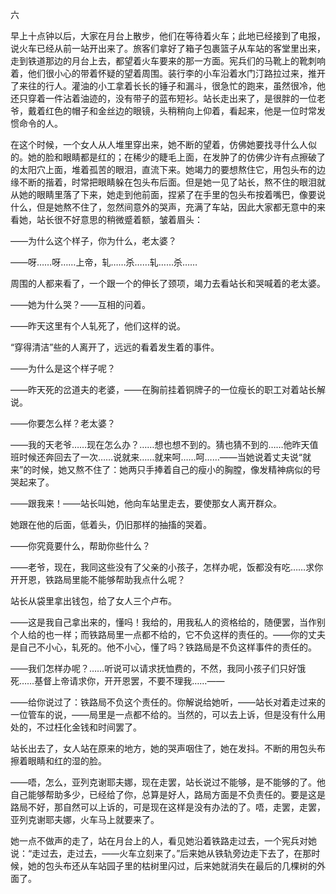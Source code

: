 六

  

早上十点钟以后，大家在月台上散步，他们在等待着火车；此地已经接到了电报，说火车已经从前一站开出来了。旅客们拿好了箱子包裹篮子从车站的客堂里出来，走到铁道那边的月台上去，都望着火车要来的那一方面。宪兵们的马靴上的靴刺响着，他们很小心的带着怀疑的望着周围。装行李的小车沿着水门汀路拉过来，推开了来往的行人。灌油的小工拿着长长的锤子和漏斗，很急忙的跑来，虽然很冷，他还只穿着一件沾着油迹的，没有带子的蓝布短衫。站长走出来了，是很胖的一位老爷，戴着红色的帽子和金丝边的眼镜，头稍稍向上仰着，看起来，他是一位时常发惯命令的人。

在这个时候，一个女人从人堆里穿出来，她不断的望着，仿佛她要找寻什么人似的。她的脸和眼睛都是红的；在稀少的睫毛上面，在发肿了的仿佛少许有点擦破了的太阳穴上面，堆着孤苦的眼泪，直流下来。她竭力的要想熬住它，用包头布的边缘不断的揩着，时常把眼睛躲在包头布后面。但是她一见了站长，熬不住的眼泪就从她的眼睛里落了下来，她走到他前面，捏紧了在手里的包头布按着嘴巴，像要说什么，但是她熬不住了，忽然间意外的哭声，充满了车站，因此大家都无意中的来看她，站长很不好意思的稍微蹙着额，皱着眉头：

——为什么这个样子，你为什么，老太婆？

——呀……呀……上帝，轧……杀……轧……杀……

周围的人都来看了，一个跟一个的伸长了颈项，竭力去看站长和哭喊着的老太婆。

——她为什么哭？——互相的问着。

——昨天这里有个人轧死了，他们这样的说。

“穿得清洁”些的人离开了，远远的看着发生着的事件。

——为什么是这个样子呢？

——昨天死的岔道夫的老婆，——在胸前挂着铜牌子的一位瘦长的职工对着站长解说。

——你要怎么样？老太婆？

——我的天老爷……现在怎么办？……想也想不到的。猜也猜不到的……他昨天值班时候还奔回去了一次……说就来……就来呵……呵……——当她说着丈夫说“就来”的时候，她又熬不住了：她两只手捧着自己的瘦小的胸膛，像发精神病似的号哭起来了。

——跟我来！——站长叫她，他向车站里走去，要使那女人离开群众。

她跟在他的后面，低着头，仍旧那样的抽搐的哭着。

——你究竟要什么，帮助你些什么？

——老爷，现在，我同这些没有了父亲的小孩子，怎样办呢，饭都没有吃……求你开开恩，铁路局里能不能够帮助我点什么呢？

站长从袋里拿出钱包，给了女人三个卢布。

——这是我自己拿出来的，懂吗！我给的，用我私人的资格给的，随便罢，当作别个人给的也一样；而铁路局里一点都不给的，它不负这样的责任的。——你的丈夫是自己不小心，轧死的。他不小心，懂了吗？铁路局是不负这样事件的责任的。

——我们怎样办呢？……听说可以请求抚恤费的，不然，我同小孩子们只好饿死……基督上帝请求你，开开恩罢，不要不理我……——

——给你说过了：铁路局不负这个责任的。你解说给她听，——站长对着走过来的一位管车的说，——局里是一点都不给的。当然的，可以去上诉，但是没有什么用处的，不过枉化金钱和时间罢了。

站长出去了，女人站在原来的地方，她的哭声咽住了，她在发抖。不断的用包头布擦着眼睛和红的湿的脸。

——唔，怎么，亚列克谢耶夫娜，现在走罢，站长说过不能够，是不能够的了。他自己能够帮助多少，已经给了你，总算是好人，路局方面是不负责任的。要是这是路局不好，那自然可以上诉的，可是现在这样是没有办法的了。唔，走罢，走罢，亚列克谢耶夫娜，火车马上就要来了。

她一点不做声的走了，站在月台上的人，看见她沿着铁路走过去，一个宪兵对她说：“走过去，走过去，——火车立刻来了。”后来她从铁轨旁边走下去了，在那时候，她的包头布还从车站园子里的枯树里闪过，后来她就消失在最后的几棵树的外面了。